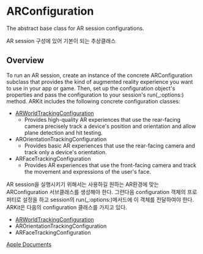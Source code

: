 # ARConfiguration
The abstract base class for AR session configurations.

AR session 구성에 있어 기본이 되는 추상클래스

## Overview
To run an AR session, create an instance of the concrete ARConfiguration subclass that provides the kind of augmented reality experience you want to use in your app or game. Then, set up the configuration object's properties and pass the configuration to your session's run(_:options:) method. ARKit includes the following concrete configuration classes:

- [ARWorldTrackingConfiguration][arworld]
  - Provides high-quality AR experiences that use the rear-facing camera precisely track a device's position and orientation and allow plane detection and hit testing.
- AROrientationTrackingConfiguration
  - Provides basic AR experiences that use the rear-facing camera and track only a device's orientation.
- ARFaceTrackingConfiguration
  - Provides AR experiences that use the front-facing camera and track the movement and expressions of the user's face.


AR session을 실행시키기 위해서는 사용하길 원하는 AR환경에 맞는 ARConfiguration 서브클래스를 생성해야 한다. 그런다음 configuration 객체의 프로퍼티로 설정을 하고 session의 run(_:options:)메서드에 이 객체를 전달하여야 한다. ARKit은 다음의 configuration 클래스를 가지고 있다.

- [ARWorldTrackingConfiguration][arworld]
- AROrientationTrackingConfiguration
- ARFaceTrackingConfiguration

[Apple Documents][apple]


[arworld]: ./ARWorldTrackingConfiguration.md
[apple]: https://developer.apple.com/documentation/arkit/arconfiguration
